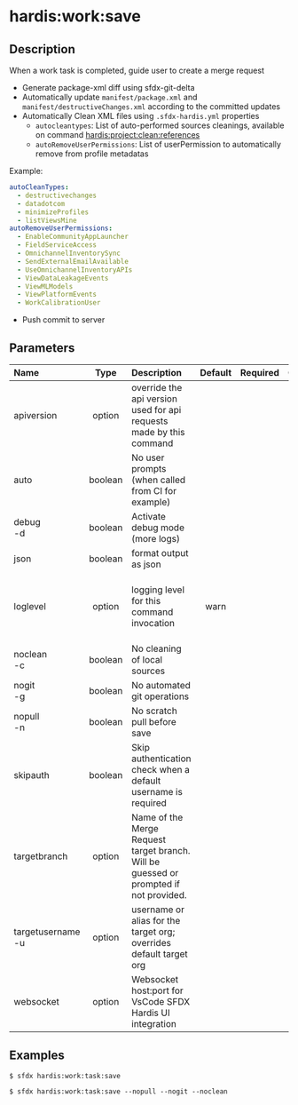 <!-- This file has been generated with command 'sfdx hardis:doc:plugin:generate'. Please do not update it manually or it may be overwritten -->
# hardis:work:save

## Description

When a work task is completed, guide user to create a merge request

- Generate package-xml diff using sfdx-git-delta
- Automatically update `manifest/package.xml` and `manifest/destructiveChanges.xml` according to the committed updates
- Automatically Clean XML files using `.sfdx-hardis.yml` properties
  - `autocleantypes`: List of auto-performed sources cleanings, available on command [hardis:project:clean:references](https://hardisgroupcom.github.io/sfdx-hardis/hardis/project/clean/references/)
  - `autoRemoveUserPermissions`: List of userPermission to automatically remove from profile metadatas

Example:

```yaml
autoCleanTypes:
  - destructivechanges
  - datadotcom
  - minimizeProfiles
  - listViewsMine
autoRemoveUserPermissions:
  - EnableCommunityAppLauncher
  - FieldServiceAccess
  - OmnichannelInventorySync
  - SendExternalEmailAvailable
  - UseOmnichannelInventoryAPIs
  - ViewDataLeakageEvents
  - ViewMLModels
  - ViewPlatformEvents
  - WorkCalibrationUser
```

- Push commit to server
  

## Parameters

| Name                  |  Type   | Description                                                                           | Default | Required |                        Options                        |
|:----------------------|:-------:|:--------------------------------------------------------------------------------------|:-------:|:--------:|:-----------------------------------------------------:|
| apiversion            | option  | override the api version used for api requests made by this command                   |         |          |                                                       |
| auto                  | boolean | No user prompts (when called from CI for example)                                     |         |          |                                                       |
| debug<br/>-d          | boolean | Activate debug mode (more logs)                                                       |         |          |                                                       |
| json                  | boolean | format output as json                                                                 |         |          |                                                       |
| loglevel              | option  | logging level for this command invocation                                             |  warn   |          | trace<br/>debug<br/>info<br/>warn<br/>error<br/>fatal |
| noclean<br/>-c        | boolean | No cleaning of local sources                                                          |         |          |                                                       |
| nogit<br/>-g          | boolean | No automated git operations                                                           |         |          |                                                       |
| nopull<br/>-n         | boolean | No scratch pull before save                                                           |         |          |                                                       |
| skipauth              | boolean | Skip authentication check when a default username is required                         |         |          |                                                       |
| targetbranch          | option  | Name of the Merge Request target branch. Will be guessed or prompted if not provided. |         |          |                                                       |
| targetusername<br/>-u | option  | username or alias for the target org; overrides default target org                    |         |          |                                                       |
| websocket             | option  | Websocket host:port for VsCode SFDX Hardis UI integration                             |         |          |                                                       |

## Examples

```shell
$ sfdx hardis:work:task:save
```

```shell
$ sfdx hardis:work:task:save --nopull --nogit --noclean
```


